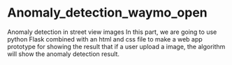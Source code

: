 # Anomaly_detection_waymo_open
Anomaly detection in street view images
In this part, we are going to use python Flask combined with an html and css file to make a web app prototype for showing the result that if a user upload a image, the algorithm will show the anomaly detection result. 
